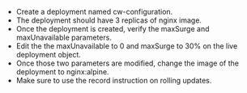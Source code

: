 - Create a deployment named cw-configuration.
- The deployment should have 3 replicas of nginx image.
- Once the deployment is created, verify the maxSurge and maxUnavailable parameters.
- Edit the the maxUnavailable to 0 and maxSurge to 30% on the live deployment object.
- Once those two parameters are modified, change the image of the deployment to nginx:alpine.
- Make sure to use the record instruction on rolling updates.